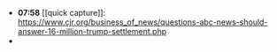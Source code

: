 - **07:58** [[quick capture]]:  https://www.cjr.org/business_of_news/questions-abc-news-should-answer-16-million-trump-settlement.php
-